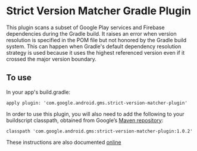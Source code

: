 # Strict Version Matcher Gradle Plugin

This plugin scans a subset of Google Play services and Firebase dependencies
during the Gradle build. It raises an error when version resolution is specified
in the POM file but not honored by the Gradle build system. This can happen when
Gradle's default dependency resolution strategy is used because it uses the
highest referenced version even if it crossed the major version boundary.

## To use

In your app's build.gradle:

```
apply plugin: 'com.google.android.gms.strict-version-matcher-plugin'
```

In order to use this plugin, you will also need to add the following to your
buildscript classpath, obtained from Google’s
[Maven repository](//developer.android.com/studio/build/dependencies#google-maven):

```
classpath 'com.google.android.gms:strict-version-matcher-plugin:1.0.2'
```

These instructions are also documented
[online](//developers.google.com/android/guides/versioning)

